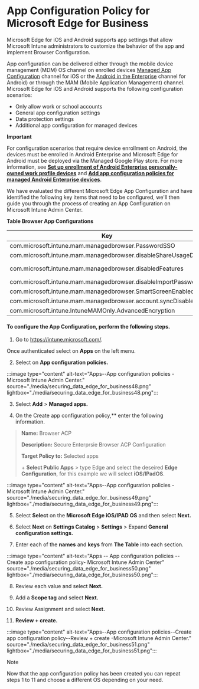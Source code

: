 
# App Configuration Policy for Microsoft Edge for Business

Microsoft Edge for iOS and Android supports app settings that allow Microsoft Intune administrators to customize the behavior of the app and implement Browser Configuration.

App configuration can be delivered either through the mobile device management (MDM) OS channel on enrolled devices [Managed App Configuration](https://developer.apple.com/library/content/samplecode/sc2279/Introduction/Intro.html) channel for iOS or the [Android in the Enterprise](https://developer.android.com/work/managed-configurations) channel for Android) or through the MAM (Mobile Application Management) channel. Microsoft Edge for iOS and Android supports the following configuration scenarios:

- Only allow work or school accounts
- General app configuration settings
- Data protection settings
- Additional app configuration for managed devices

**Important**

For configuration scenarios that require device enrollment on Android, the devices must be enrolled in Android Enterprise and Microsoft Edge for Android must be deployed via the Managed Google Play store. For more information, see [**Set up enrollment of Android Enterprise personally-owned work profile devices**](/mem/intune/enrollment/android-work-profile-enroll) and [**Add app configuration policies for managed Android Enterprise devices**](/mem/intune/apps/app-configuration-policies-use-android).

We have evaluated the different Microsoft Edge App Configuration and have identified the following key items that need to be configured, we'll then guide you through the process of creating an App Configuration on Microsoft Intune Admin Center.

**Table  Browser App Configurations**

|    Key                                                               	|    Value                                                              	|
|--------------------------------------------------------------------------	|---------------------------------------------------------------------------	|
|    com.microsoft.intune.mam.managedbrowser.PasswordSSO               	|    TRUE                                                               	|
|    com.microsoft.intune.mam.managedbrowser.disableShareUsageData     	|    TRUE                                                               	|
|    com.microsoft.intune.mam.managedbrowser.disabledFeatures          	|    password\|inprivate\|autofill\|translator\|drop\|developer tools    	|
|    com.microsoft.intune.mam.managedbrowser.disableImportPasswords    	|    TRUE                                                               	|
|    com.microsoft.intune.mam.managedbrowser.SmartScreenEnabled        	|    TRUE                                                               	|
|    com.microsoft.intune.mam.managedbrowser.account.syncDisabled      	|    TRUE                                                               	|
|    com.microsoft.intune.IntuneMAMOnly.AdvancedEncryption             	|    enabled                                                            	|

#### To configure the App Configuration, perform the following steps.

1. Go to <https://intune.microsoft.com/>.

Once authenticated select on **Apps** on the left menu.

2. Select on **App configuration policies.**

:::image type="content" alt-text="Apps--App configuration policies - Microsoft Intune Admin Center." source="./media/securing_data_edge_for_business48.png" lightbox="./media/securing_data_edge_for_business48.png":::

3. Select **Add** \> **Managed apps.**

4. On the Create app configuration policy,** enter the following information.

> **Name:** Browser ACP
>
> **Description:** Secure Enterprsie Browser ACP Configuration
>
> **Target Policy to:** Selected apps
>
> \+ **Select Public Apps** \> type Edge and select the deseired **Edge
> Configuration**, for this example we will select **iOS/IPadOS**.

:::image type="content" alt-text="Apps--App configuration policies - Microsoft Intune Admin Center." source="./media/securing_data_edge_for_business49.png" lightbox="./media/securing_data_edge_for_business49.png":::

5. Select **Select** on the **Microsoft Edge iOS/IPAD OS** and
then select **Next.**

6. Select **Next** on **Settings Catalog** \> **Settings** \>
Expand **General configuration settings.**

7. Enter each of the **names** and **keys** from **The Table**
into each section.

:::image type="content" alt-text="Apps -- App configuration policies -- Create app configuration policy- Microsoft Intune Admin Center" source="./media/securing_data_edge_for_business50.png" lightbox="./media/securing_data_edge_for_business50.png":::

8. Review each value and select **Next.**

9. Add a **Scope tag** and select **Next.**

10. Review Assignment and select **Next.**

11. **Review + create.**

:::image type="content" alt-text="Apps--App configuration policies--Create app configuration policy--Review + create -Microsoft Intune Admin Center." source="./media/securing_data_edge_for_business51.png" lightbox="./media/securing_data_edge_for_business51.png":::

> [!NOTE]
> Now that the app configuration policy has been created you can repeat steps 1 to 11 and choose a different OS depending on your need.
